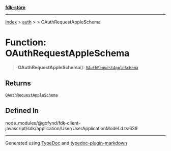 [**fdk-store**](../../../README.md)
***

[Index](../../../API.md) > [auth](../../README.md) > [<internal>](../README.md) > OAuthRequestAppleSchema

# Function: OAuthRequestAppleSchema

> **OAuthRequestAppleSchema**(): [`OAuthRequestAppleSchema`](../type-aliases/type-alias.OAuthRequestAppleSchema.md)

## Returns

[`OAuthRequestAppleSchema`](../type-aliases/type-alias.OAuthRequestAppleSchema.md)

## Defined In

node\_modules/@gofynd/fdk-client-javascript/sdk/application/User/UserApplicationModel.d.ts:639

***
Generated using [TypeDoc](https://typedoc.org/) and [typedoc-plugin-markdown](https://www.npmjs.com/package/typedoc-plugin-markdown)
